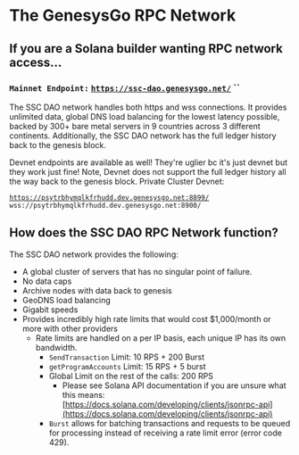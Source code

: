 # The GenesysGo RPC Network

## If you are a Solana builder wanting RPC network access...

### **`Mainnet Endpoint:`** [**`https://ssc-dao.genesysgo.net/`**](https://ssc-dao.genesysgo.net/) **``**&#x20;

The SSC DAO network handles both https and wss connections. It provides unlimited data, global DNS load balancing for the lowest latency possible, backed by 300+ bare metal servers in 9 countries across 3 different continents. Additionally, the SSC DAO network has the full ledger history back to the genesis block.&#x20;

Devnet endpoints are available as well! They're uglier bc it's just devnet but they work just fine! Note, Devnet does not support the full ledger history all the way back to the genesis block. Private Cluster Devnet:

[`https://psytrbhymqlkfrhudd.dev.genesysgo.net:8899/`](https://psytrbhymqlkfrhudd.dev.genesysgo.net:8899/) `wss://psytrbhymqlkfrhudd.dev.genesysgo.net:8900/`



## How does the SSC DAO RPC Network function?

The SSC DAO network provides the following:

* A global cluster of servers that has no singular point of failure.
* No data caps&#x20;
* Archive nodes with data back to genesis&#x20;
* GeoDNS load balancing&#x20;
* Gigabit speeds
* Provides incredibly high rate limits that would cost $1,000/month or more with other providers
  * Rate limits are handled on a per IP basis, each unique IP has its own bandwidth.
    * `SendTransaction` Limit: 10 RPS + 200 Burst
    * `getProgramAccounts` Limit: 15 RPS + 5 burst
    * Global Limit on the rest of the calls: 200 RPS
      * Please see Solana API documentation if you are unsure what this means: [https://docs.solana.com/developing/clients/jsonrpc-api](https://docs.solana.com/developing/clients/jsonrpc-api)
    * `Burst` allows for batching transactions and requests to be queued for processing instead of receiving a rate limit error (error code 429).
